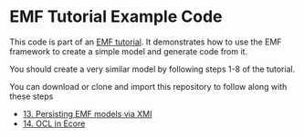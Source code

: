# EMF Tutorial Example Code

This code is part of an [EMF tutorial](https://se-buw.github.io/gse/tutorials/emf/). It demonstrates how to use the EMF framework to create a simple model and generate code from it.

You should create a very similar model by following steps 1-8 of the tutorial. 

You can download or clone and import this repository to follow along with these steps
- [13. Persisting EMF models via XMI](https://se-buw.github.io/gse/tutorials/emf/13.Persisting-EMF-models-via-XMI/)
- [14. OCL in Ecore](https://se-buw.github.io/gse/tutorials/emf/14.OCL-in-Ecore/)
